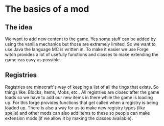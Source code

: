 # The basics of a mod

## The idea
We want to add new content to the game. Yes some stuff can be added by using the vanilla mechanics but those are extremely limited. So we want to use Java the language MC is written in.
To make it easier we use Forge witch provides a lot of usefully functions and classes to make extending the game eas easy as possible.

## Registries
Registries are minecraft's way of keeping a list of all the tings that exists. So things like: Blocks, Items, Mobs, etc.. All registries are closed after the game loads so we have to add our new items in there while the game is loading up. For this forge provides functions that get called when a registry is being loaded up.
There is also a way for us to make new registry types (like spells) and other mods can also add items to these so people can make extension mods (if we allow it by making the classes available).
